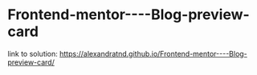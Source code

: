 # Frontend-mentor----Blog-preview-card

link to solution: https://alexandratnd.github.io/Frontend-mentor----Blog-preview-card/
